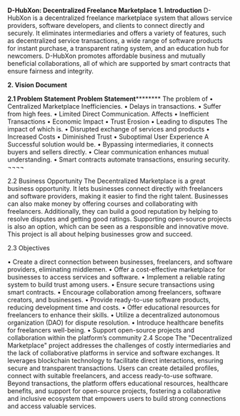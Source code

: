 **D-HubXon: Decentralized Freelance Marketplace**
**1.	Introduction**
D-HubXon is a decentralized freelance marketplace system that allows service providers, software developers, and clients to connect directly and securely. It eliminates intermediaries and offers a variety of features, such as decentralized service transactions, a wide range of software products for instant purchase, a transparent rating system, and an education hub for newcomers. D-HubXon promotes affordable business and mutually beneficial collaborations, all of which are supported by smart contracts that ensure fairness and integrity.

**2.	Vision Document**

**2.1	Problem Statement**
**Problem Statement**********
The problem of	•	Centralized Marketplace Inefficiencies.
•	Delays in transactions.
•	Suffer from high fees.
•	Limited Direct Communication.
Affects	•	Inefficient Transactions
•	Economic Impact
•	Trust Erosion
•	Leading to disputes
The impact of which is.	•	Disrupted exchange of services and products
•	Increased Costs
•	Diminished Trust
•	Suboptimal User Experience
A Successful solution would be.	•	Bypassing intermediaries, it connects buyers and sellers directly.
•	Clear communication enhances mutual understanding.
•	Smart contracts automate transactions, ensuring security.
¬¬¬¬


2.2	Business Opportunity
The Decentralized Marketplace is a great business opportunity. It lets businesses connect directly with freelancers and software providers, making it easier to find the right talent. Businesses can also make money by offering courses and collaborating with freelancers. Additionally, they can build a good reputation by helping to resolve disputes and getting good ratings. Supporting open-source projects is also an option, which can be seen as a responsible and innovative move. This project is all about helping businesses grow and succeed.

2.3	Objectives

•	Create a direct connection between businesses, freelancers, and software providers, eliminating middlemen.
•	Offer a cost-effective marketplace for businesses to access services and software.
•	Implement a reliable rating system to build trust among users.
•	Ensure secure transactions using smart contracts.
•	Encourage collaboration among freelancers, software creators, and businesses.
•	Provide ready-to-use software products, reducing development time and costs.
•	Offer educational resources for freelancers to enhance their skills.
•	Utilize a decentralized autonomous organization (DAO) for dispute resolution.
•	Introduce healthcare benefits for freelancers well-being.
•	Support open-source projects and collaboration within the platform’s community
2.4	    Scope
The "Decentralized Marketplace" project addresses the challenges of costly intermediaries and the lack of collaborative platforms in service and software exchanges. It leverages blockchain technology to facilitate direct interactions, ensuring secure and transparent transactions. Users can create detailed profiles, connect with suitable freelancers, and access ready-to-use software. Beyond transactions, the platform offers educational resources, healthcare benefits, and support for open-source projects, fostering a collaborative and inclusive ecosystem that empowers users to build strong connections and access valuable services.

